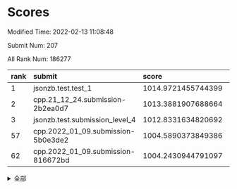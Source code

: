 # Scores

Modified Time: 2022-02-13 11:08:48

Submit Num: 207

All Rank Num: 186277

| rank |               submit               |       score        |       sigma        | pk_num |
| :--- | :--------------------------------- | :----------------- | :----------------- | :----- |
| 1    | jsonzb.test.test_1                 | 1014.9721455744399 | 0.8459366874708599 | 3596   |
| 2    | cpp.21_12_24.submission-2b2ea0d7   | 1013.3881907688664 | 0.8116301356041014 | 3600   |
| 3    | jsonzb.test.submission_level_4     | 1012.8331634820692 | 0.8129338415499281 | 3597   |
| 57   | cpp.2022_01_09.submission-5b0e3de2 | 1004.5890373849386 | 0.7353176913217899 | 3597   |
| 62   | cpp.2022_01_09.submission-816672bd | 1004.2430944791097 | 0.7039811996704889 | 3606   |


<details>
<summary>全部</summary>

| rank |                 submit                 |       score        |       sigma        | pk_num |
| :--- | :------------------------------------- | :----------------- | :----------------- | :----- |
| 1    | jsonzb.test.test_1                     | 1014.9721455744399 | 0.8459366874708599 | 3596   |
| 2    | cpp.21_12_24.submission-2b2ea0d7       | 1013.3881907688664 | 0.8116301356041014 | 3600   |
| 3    | jsonzb.test.submission_level_4         | 1012.8331634820692 | 0.8129338415499281 | 3597   |
| 4    | gobigger.level_3.submission_level_3_46 | 1011.6307351435622 | 0.7736835448138655 | 3603   |
| 5    | gobigger.level_3.submission_level_3_2  | 1011.6021390804231 | 0.7942296227683908 | 3602   |
| 6    | gobigger.level_3.submission_level_3_40 | 1011.5453504550733 | 0.7650152398220282 | 3602   |
| 7    | gobigger.level_3.submission_level_3_24 | 1011.1849358425122 | 0.7597629365896877 | 3601   |
| 8    | gobigger.level_3.submission_level_3_4  | 1011.0188286563518 | 0.7789058222974315 | 3599   |
| 9    | gobigger.level_3.submission_level_3_42 | 1010.9245315535088 | 0.746733384639953  | 3596   |
| 10   | gobigger.level_3.submission_level_3_28 | 1010.7570920925823 | 0.769088995704901  | 3598   |
| 11   | gobigger.level_3.submission_level_3_9  | 1010.7453013503842 | 0.7781944387237776 | 3599   |
| 12   | gobigger.level_3.submission_level_3_29 | 1010.5888585550283 | 0.7642425273449546 | 3597   |
| 13   | gobigger.level_3.submission_level_3_13 | 1010.5776839856032 | 0.7474742304145426 | 3600   |
| 14   | gobigger.level_3.submission_level_3_7  | 1010.5396235554538 | 0.7562405129277889 | 3602   |
| 15   | gobigger.level_3.submission_level_3_41 | 1010.5355952017542 | 0.7486171752868754 | 3602   |
| 16   | gobigger.level_3.submission_level_3_1  | 1010.4282635117168 | 0.759434385063385  | 3603   |
| 17   | gobigger.level_3.submission_level_3_39 | 1010.3994672150116 | 0.7599351331673153 | 3602   |
| 18   | gobigger.level_3.submission_level_3_33 | 1010.3723712206589 | 0.7476326568845455 | 3604   |
| 19   | gobigger.level_3.submission_level_3_35 | 1010.3509275845462 | 0.76101014695725   | 3600   |
| 20   | gobigger.level_3.submission_level_3_43 | 1010.2354845736153 | 0.7526702775028368 | 3602   |
| 21   | gobigger.level_3.submission_level_3_38 | 1010.2219371686053 | 0.7733300193082489 | 3600   |
| 22   | gobigger.level_3.submission_level_3_5  | 1010.1818804136698 | 0.7653648656319483 | 3602   |
| 23   | gobigger.level_3.submission_level_3_0  | 1010.1252997682424 | 0.7682805720814169 | 3598   |
| 24   | gobigger.level_3.submission_level_3_16 | 1010.0834278416397 | 0.7533966214746491 | 3602   |
| 25   | gobigger.level_3.submission_level_3_15 | 1010.0527545665526 | 0.768818785585557  | 3600   |
| 26   | gobigger.level_3.submission_level_3_49 | 1009.9309185294077 | 0.7563805455173566 | 3601   |
| 27   | gobigger.level_3.submission_level_3_8  | 1009.910781431836  | 0.754694508395958  | 3594   |
| 28   | gobigger.level_3.submission_level_3_12 | 1009.9087900046264 | 0.7673169469778961 | 3599   |
| 29   | gobigger.level_3.submission_level_3_36 | 1009.8604076996191 | 0.7541657164998589 | 3595   |
| 30   | gobigger.level_3.submission_level_3_25 | 1009.8403789052629 | 0.7620872462694251 | 3599   |
| 31   | gobigger.level_3.submission_level_3_14 | 1009.7725533229634 | 0.7482861077398453 | 3603   |
| 32   | gobigger.level_3.submission_level_3_31 | 1009.7384113088386 | 0.7333107284290019 | 3600   |
| 33   | gobigger.level_3.submission_level_3_11 | 1009.7284061077537 | 0.7773202238206942 | 3604   |
| 34   | gobigger.level_3.submission_level_3_6  | 1009.7005074916236 | 0.7412701213638536 | 3602   |
| 35   | gobigger.level_3.submission_level_3_20 | 1009.5318033392056 | 0.7544846268015772 | 3597   |
| 36   | gobigger.level_3.submission_level_3_21 | 1009.5204039972143 | 0.74499494876309   | 3598   |
| 37   | gobigger.level_3.submission_level_3_34 | 1009.5087745648559 | 0.7591427191791412 | 3596   |
| 38   | gobigger.level_3.submission_level_3_23 | 1009.438492819831  | 0.7622074322626416 | 3599   |
| 39   | gobigger.level_3.submission_level_3_17 | 1009.4373821081839 | 0.7589097880419579 | 3602   |
| 40   | gobigger.level_3.submission_level_3_18 | 1009.2452923243965 | 0.7419335933099964 | 3598   |
| 41   | gobigger.level_3.submission_level_3_3  | 1009.1690613241411 | 0.7425910509287623 | 3595   |
| 42   | gobigger.level_3.submission_level_3_26 | 1009.1511077080943 | 0.7426365611076883 | 3598   |
| 43   | gobigger.level_3.submission_level_3_30 | 1008.9920635678553 | 0.7449243662846103 | 3601   |
| 44   | gobigger.level_3.submission_level_3_22 | 1008.883430833343  | 0.7573916304236963 | 3594   |
| 45   | gobigger.level_3.submission_level_3_44 | 1008.8545729299077 | 0.7502871870412193 | 3603   |
| 46   | gobigger.level_3.submission_level_3_32 | 1008.812817687481  | 0.7419280714996143 | 3601   |
| 47   | gobigger.level_3.submission_level_3_19 | 1008.7425548788966 | 0.7572288188652277 | 3605   |
| 48   | gobigger.level_3.submission_level_3_37 | 1008.6848592377665 | 0.7460427264631134 | 3606   |
| 49   | gobigger.level_3.submission_level_3_27 | 1008.4860545106477 | 0.7444132743477717 | 3602   |
| 50   | gobigger.level_3.submission_level_3_47 | 1008.4293553763475 | 0.7308228816515242 | 3603   |
| 51   | gobigger.level_3.submission_level_3_45 | 1008.2370350341912 | 0.749012619475346  | 3597   |
| 52   | gobigger.level_3.submission_level_3_10 | 1007.6467150728363 | 0.7430707956657343 | 3601   |
| 53   | gobigger.level_3.submission_level_3_48 | 1007.4253849489331 | 0.7310927167695219 | 3600   |
| 54   | gobigger.level_1.submission_level_1_32 | 1005.3457936008937 | 0.7264872195983609 | 3603   |
| 55   | gobigger.level_1.submission_level_1_44 | 1005.0883771021144 | 0.7211065583633701 | 3600   |
| 56   | gobigger.level_1.submission_level_1_45 | 1004.7850782843971 | 0.7330850678262695 | 3597   |
| 57   | cpp.2022_01_09.submission-5b0e3de2     | 1004.5890373849386 | 0.7353176913217899 | 3597   |
| 58   | gobigger.level_1.submission_level_1_6  | 1004.5583200477188 | 0.7264795354778697 | 3601   |
| 59   | gobigger.level_1.submission_level_1_37 | 1004.4887728602321 | 0.7144132422058742 | 3601   |
| 60   | gobigger.level_1.submission_level_1_41 | 1004.4637303421289 | 0.728580493355995  | 3604   |
| 61   | gobigger.level_1.submission_level_1_8  | 1004.3206832909365 | 0.7054807236551898 | 3600   |
| 62   | cpp.2022_01_09.submission-816672bd     | 1004.2430944791097 | 0.7039811996704889 | 3606   |
| 63   | gobigger.level_1.submission_level_1_15 | 1004.1308576063756 | 0.7160446434798579 | 3604   |
| 64   | gobigger.level_1.submission_level_1_20 | 1004.0466994263022 | 0.7066794692973997 | 3599   |
| 65   | gobigger.level_1.submission_level_1_21 | 1003.9327498706501 | 0.7177490427158552 | 3597   |
| 66   | gobigger.level_1.submission_level_1_27 | 1003.9070988537615 | 0.7250563661770454 | 3594   |
| 67   | gobigger.level_1.submission_level_1_29 | 1003.8286022576498 | 0.7225450897947052 | 3605   |
| 68   | gobigger.level_1.submission_level_1_36 | 1003.8248635347753 | 0.7101919628200393 | 3605   |
| 69   | gobigger.level_1.submission_level_1_47 | 1003.7821841390005 | 0.7045792484651898 | 3605   |
| 70   | gobigger.level_1.submission_level_1_49 | 1003.7759982642862 | 0.7178245960447972 | 3599   |
| 71   | gobigger.level_1.submission_level_1_43 | 1003.7075958579488 | 0.7303442264347435 | 3597   |
| 72   | gobigger.level_1.submission_level_1_24 | 1003.6754197965925 | 0.7311322529689561 | 3601   |
| 73   | gobigger.level_1.submission_level_1_14 | 1003.6049245151255 | 0.7149017215516719 | 3595   |
| 74   | gobigger.level_1.submission_level_1_31 | 1003.5959773108799 | 0.6999239054649071 | 3597   |
| 75   | gobigger.level_1.submission_level_1_35 | 1003.4947451003377 | 0.7240403553619406 | 3597   |
| 76   | gobigger.level_1.submission_level_1_16 | 1003.254823249769  | 0.7250369190647673 | 3597   |
| 77   | gobigger.level_1.submission_level_1_10 | 1003.2445588323227 | 0.7141280584697485 | 3604   |
| 78   | gobigger.level_1.submission_level_1_28 | 1003.2224440784569 | 0.7183809895640106 | 3597   |
| 79   | gobigger.level_1.submission_level_1_13 | 1003.2070225490727 | 0.716759330802931  | 3601   |
| 80   | gobigger.level_1.submission_level_1_39 | 1003.1526135537408 | 0.7194394947365529 | 3600   |
| 81   | gobigger.level_1.submission_level_1_18 | 1003.106806360365  | 0.7098249284398649 | 3596   |
| 82   | gobigger.level_1.submission_level_1_40 | 1003.0921590846306 | 0.715043781701313  | 3605   |
| 83   | gobigger.level_1.submission_level_1_17 | 1003.045594015507  | 0.7250714565368963 | 3599   |
| 84   | gobigger.level_1.submission_level_1_1  | 1003.0238218485796 | 0.7327300199596597 | 3600   |
| 85   | gobigger.level_1.submission_level_1_46 | 1003.0158045746633 | 0.7135732057804617 | 3602   |
| 86   | gobigger.level_1.submission_level_1_19 | 1003.0064173909141 | 0.7197577363212774 | 3601   |
| 87   | gobigger.level_1.submission_level_1_3  | 1002.9825518579801 | 0.7090121538764915 | 3599   |
| 88   | gobigger.level_1.submission_level_1_42 | 1002.9731210736164 | 0.7191522786033036 | 3598   |
| 89   | gobigger.level_1.submission_level_1_33 | 1002.8534844663    | 0.7256991878353057 | 3602   |
| 90   | gobigger.level_1.submission_level_1_22 | 1002.7844390551031 | 0.7074543981997089 | 3603   |
| 91   | gobigger.level_1.submission_level_1_34 | 1002.7446422092451 | 0.7077327865496857 | 3600   |
| 92   | gobigger.level_1.submission_level_1_11 | 1002.6905538825193 | 0.7225580267727856 | 3598   |
| 93   | gobigger.level_1.submission_level_1_7  | 1002.6050944286707 | 0.7115105443897334 | 3597   |
| 94   | gobigger.level_1.submission_level_1_23 | 1002.5925124550387 | 0.7139973880136484 | 3595   |
| 95   | gobigger.level_1.submission_level_1_26 | 1002.5161419375812 | 0.7185539150613406 | 3599   |
| 96   | gobigger.level_1.submission_level_1_2  | 1002.5048605364601 | 0.7061477280878904 | 3603   |
| 97   | gobigger.level_1.submission_level_1_48 | 1002.4689768610353 | 0.718111189148635  | 3605   |
| 98   | gobigger.level_1.submission_level_1_25 | 1002.3216435196629 | 0.7117319587079439 | 3594   |
| 99   | gobigger.level_1.submission_level_1_12 | 1002.3052821764388 | 0.7224550617466554 | 3598   |
| 100  | gobigger.level_1.submission_level_1_0  | 1002.2902012193605 | 0.70806415082595   | 3601   |
| 101  | gobigger.level_1.submission_level_1_38 | 1002.2514885152212 | 0.7244847525582783 | 3599   |
| 102  | gobigger.level_1.submission_level_1_4  | 1002.1062593536916 | 0.7018544287251631 | 3603   |
| 103  | gobigger.level_1.submission_level_1_5  | 1001.9447327059926 | 0.7148067337470695 | 3596   |
| 104  | gobigger.level_1.submission_level_1_9  | 1001.7796003042552 | 0.7093218813511363 | 3596   |
| 105  | gobigger.level_1.submission_level_1_30 | 1001.2973477810128 | 0.7186378854301689 | 3602   |
| 106  | gobigger.random.submission_random_18   | 997.5150856418776  | 0.701576649551966  | 3597   |
| 107  | gobigger.random.submission_random_12   | 997.3472693605705  | 0.7071789160341083 | 3600   |
| 108  | gobigger.random.submission_random_34   | 997.2876149549327  | 0.7135337664533165 | 3601   |
| 109  | gobigger.random.submission_random_30   | 997.1506983988122  | 0.7097049061848295 | 3598   |
| 110  | gobigger.random.submission_random_41   | 996.832432294221   | 0.7099908383292504 | 3600   |
| 111  | gobigger.random.submission_random_25   | 996.7544650206132  | 0.7166607626036917 | 3599   |
| 112  | gobigger.random.submission_random_6    | 996.6562237589837  | 0.7001016789293761 | 3599   |
| 113  | gobigger.random.submission_random_20   | 996.6511729263201  | 0.7218765161697624 | 3601   |
| 114  | gobigger.random.submission_random_13   | 996.5989294472846  | 0.7182575843209024 | 3597   |
| 115  | gobigger.random.submission_random_19   | 996.560994507254   | 0.6974351160994652 | 3599   |
| 116  | gobigger.random.submission_random_48   | 996.4464181576144  | 0.6962085596404846 | 3595   |
| 117  | gobigger.random.submission_random_14   | 996.4073501404706  | 0.7088396368927126 | 3596   |
| 118  | gobigger.random.submission_random_26   | 996.3901267403915  | 0.6981491867149698 | 3601   |
| 119  | gobigger.random.submission_random_46   | 996.3682582468141  | 0.70499888249812   | 3600   |
| 120  | gobigger.random.submission_random_42   | 996.3587446390458  | 0.7101148104769598 | 3607   |
| 121  | gobigger.random.submission_random_5    | 996.1673989368618  | 0.7219790790011607 | 3596   |
| 122  | gobigger.random.submission_random_3    | 996.1607158671468  | 0.7203606470537879 | 3600   |
| 123  | gobigger.random.submission_random_33   | 996.1516100366475  | 0.7121059424831914 | 3602   |
| 124  | gobigger.random.submission_random_36   | 996.151312767381   | 0.7320875442578999 | 3600   |
| 125  | gobigger.random.submission_random_29   | 996.1298633455469  | 0.7175275595931434 | 3602   |
| 126  | gobigger.random.submission_random_23   | 996.082679224529   | 0.7059061819895197 | 3597   |
| 127  | gobigger.random.submission_random_9    | 996.0633558699849  | 0.712359851594585  | 3598   |
| 128  | gobigger.random.submission_random_43   | 996.0290919223089  | 0.7103840657226113 | 3598   |
| 129  | gobigger.random.submission_random_40   | 996.0231508513979  | 0.7135310686175157 | 3598   |
| 130  | gobigger.random.submission_random_8    | 995.9664162897653  | 0.7047889447139133 | 3597   |
| 131  | gobigger.random.submission_random_10   | 995.9518754328008  | 0.7131970222502351 | 3602   |
| 132  | gobigger.random.submission_random_45   | 995.9380033772837  | 0.6955244661638939 | 3596   |
| 133  | gobigger.random.submission_random_38   | 995.9083650145765  | 0.7133952393917148 | 3602   |
| 134  | gobigger.random.submission_random_39   | 995.8894525648113  | 0.6971639637010931 | 3597   |
| 135  | gobigger.random.submission_random_7    | 995.731252106813   | 0.7220807205287766 | 3596   |
| 136  | gobigger.random.submission_random_16   | 995.7297241930632  | 0.7084690529202277 | 3601   |
| 137  | gobigger.random.submission_random_47   | 995.6198307408574  | 0.7111000362186891 | 3593   |
| 138  | gobigger.random.submission_random_28   | 995.6170176386636  | 0.7227423005631514 | 3599   |
| 139  | gobigger.random.submission_random_21   | 995.6053465948761  | 0.7268835438114861 | 3598   |
| 140  | gobigger.random.submission_random_44   | 995.5899927168139  | 0.7121738031515308 | 3600   |
| 141  | gobigger.random.submission_random_22   | 995.5783604965806  | 0.7151976467210048 | 3599   |
| 142  | gobigger.random.submission_random_35   | 995.5509402242021  | 0.7323919005971611 | 3601   |
| 143  | gobigger.random.submission_random_27   | 995.539980652246   | 0.7148678504431115 | 3599   |
| 144  | gobigger.random.submission_random_32   | 995.4921220596219  | 0.7033963721899569 | 3597   |
| 145  | gobigger.random.submission_random_2    | 995.4900150265097  | 0.7115907312755264 | 3596   |
| 146  | gobigger.random.submission_random_0    | 995.4355724754738  | 0.7267727337129711 | 3601   |
| 147  | gobigger.random.submission_random_17   | 995.4056768587091  | 0.7064628313793454 | 3596   |
| 148  | gobigger.random.submission_random_1    | 995.400740729527   | 0.7103044059589713 | 3600   |
| 149  | gobigger.random.submission_random_4    | 995.3158343467215  | 0.7210163557817069 | 3603   |
| 150  | gobigger.random.submission_random_15   | 995.2970238285202  | 0.7179882213145591 | 3597   |
| 151  | gobigger.random.submission_random_11   | 995.2620945144598  | 0.7142474797623409 | 3602   |
| 152  | gobigger.random.submission_random_49   | 995.1035721709535  | 0.7096816959039584 | 3604   |
| 153  | gobigger.random.submission_random_24   | 994.825424733229   | 0.7085254273269849 | 3596   |
| 154  | gobigger.random.submission_random_31   | 994.818057741041   | 0.7121067323591792 | 3602   |
| 155  | gobigger.random.submission_random_37   | 994.6477162704607  | 0.7137083935576508 | 3597   |
| 156  | gobigger.level_2.submission_level_2_46 | 993.5617375159829  | 0.7286961343154172 | 3600   |
| 157  | gobigger.level_2.submission_level_2_5  | 993.5435588033141  | 0.7360925551836281 | 3599   |
| 158  | gobigger.level_2.submission_level_2_26 | 993.4723913764725  | 0.7303842315386686 | 3602   |
| 159  | gobigger.level_2.submission_level_2_37 | 993.3994481746996  | 0.718633450061646  | 3596   |
| 160  | gobigger.level_2.submission_level_2_24 | 993.3501978567965  | 0.7399187348305233 | 3599   |
| 161  | gobigger.level_2.submission_level_2_14 | 993.276398210752   | 0.748692732116108  | 3601   |
| 162  | gobigger.level_2.submission_level_2_36 | 993.2737699796854  | 0.7238375682602569 | 3600   |
| 163  | gobigger.level_2.submission_level_2_45 | 993.2256585997969  | 0.7298027520552864 | 3600   |
| 164  | gobigger.level_2.submission_level_2_49 | 993.1758490719683  | 0.7233219164679235 | 3599   |
| 165  | gobigger.level_2.submission_level_2_0  | 993.1306031670928  | 0.7271508684069723 | 3606   |
| 166  | gobigger.level_2.submission_level_2_22 | 992.9331957694664  | 0.7382711730202206 | 3598   |
| 167  | gobigger.level_2.submission_level_2_42 | 992.8801301076563  | 0.732078771363429  | 3605   |
| 168  | gobigger.level_2.submission_level_2_38 | 992.7746780844017  | 0.7263111659143777 | 3597   |
| 169  | gobigger.level_2.submission_level_2_18 | 992.7490792008531  | 0.741027066884119  | 3600   |
| 170  | gobigger.level_2.submission_level_2_25 | 992.6642975554377  | 0.7183359521087029 | 3599   |
| 171  | gobigger.level_2.submission_level_2_40 | 992.6302934436222  | 0.7346956095842451 | 3593   |
| 172  | gobigger.level_2.submission_level_2_11 | 992.6155657871853  | 0.7401245461113501 | 3600   |
| 173  | gobigger.level_2.submission_level_2_35 | 992.5420584417187  | 0.7373232019863395 | 3595   |
| 174  | gobigger.level_2.submission_level_2_43 | 992.5382023473696  | 0.7267397269130409 | 3605   |
| 175  | gobigger.level_2.submission_level_2_16 | 992.3358976030103  | 0.7612875130198998 | 3601   |
| 176  | gobigger.level_2.submission_level_2_17 | 992.3154982564788  | 0.7186263285096895 | 3596   |
| 177  | gobigger.level_2.submission_level_2_28 | 992.257786419652   | 0.744188026729658  | 3598   |
| 178  | gobigger.level_2.submission_level_2_31 | 992.2513606970311  | 0.7641268262544134 | 3600   |
| 179  | gobigger.level_2.submission_level_2_41 | 992.2115041009253  | 0.7474761399624952 | 3603   |
| 180  | gobigger.level_2.submission_level_2_1  | 992.1912431486882  | 0.7603001149447174 | 3603   |
| 181  | gobigger.level_2.submission_level_2_23 | 992.1357573548635  | 0.7357913821322525 | 3600   |
| 182  | gobigger.level_2.submission_level_2_10 | 992.1088648614989  | 0.735983514980773  | 3595   |
| 183  | gobigger.level_2.submission_level_2_44 | 992.0804974746202  | 0.7313719829497336 | 3602   |
| 184  | gobigger.level_2.submission_level_2_3  | 992.0158128553201  | 0.7378709409110907 | 3601   |
| 185  | gobigger.level_2.submission_level_2_47 | 991.8778259520128  | 0.7249469773326245 | 3606   |
| 186  | gobigger.level_2.submission_level_2_12 | 991.8468418901077  | 0.7526088658257005 | 3593   |
| 187  | gobigger.level_2.submission_level_2_4  | 991.8334707283088  | 0.7527292945723    | 3597   |
| 188  | gobigger.level_2.submission_level_2_6  | 991.7385857827005  | 0.7387516599686361 | 3599   |
| 189  | gobigger.level_2.submission_level_2_27 | 991.6209700811563  | 0.7350539625507339 | 3601   |
| 190  | gobigger.level_2.submission_level_2_33 | 991.6071941023648  | 0.7464177085224263 | 3597   |
| 191  | gobigger.level_2.submission_level_2_8  | 991.5787864641767  | 0.7395744390426215 | 3600   |
| 192  | gobigger.level_2.submission_level_2_32 | 991.5643789368942  | 0.7583870501282634 | 3602   |
| 193  | gobigger.level_2.submission_level_2_21 | 991.4442212183742  | 0.7434892329153543 | 3596   |
| 194  | gobigger.level_2.submission_level_2_39 | 991.4264910718883  | 0.7415461905816279 | 3595   |
| 195  | gobigger.level_2.submission_level_2_13 | 991.3770703492561  | 0.7366403827087399 | 3599   |
| 196  | gobigger.level_2.submission_level_2_30 | 991.351351293558   | 0.7645893819478594 | 3598   |
| 197  | gobigger.level_2.submission_level_2_34 | 991.2967395725175  | 0.7427213677106896 | 3602   |
| 198  | gobigger.level_2.submission_level_2_48 | 991.2631211908587  | 0.7745506492220888 | 3600   |
| 199  | gobigger.level_2.submission_level_2_20 | 991.220101988851   | 0.7679675113473965 | 3598   |
| 200  | gobigger.level_2.submission_level_2_29 | 991.0309473819203  | 0.7513215597462042 | 3600   |
| 201  | gobigger.level_2.submission_level_2_2  | 990.9920681211742  | 0.7731277130949837 | 3597   |
| 202  | gobigger.level_2.submission_level_2_9  | 990.8920084797261  | 0.7454313997320525 | 3597   |
| 203  | gobigger.level_2.submission_level_2_19 | 990.6791352092836  | 0.7712659336753015 | 3594   |
| 204  | gobigger.level_2.submission_level_2_7  | 990.31690608485    | 0.7884866978327012 | 3602   |
| 205  | gobigger.level_2.submission_level_2_15 | 989.7528931907132  | 0.7729206337150292 | 3601   |
| 206  | gobigger.none.submission_none_1        | 979.8116127672017  | 1.1652709075973322 | 3596   |
| 207  | gobigger.none.submission_none_0        | 976.4401628497845  | 1.430358897673667  | 3602   |

</details>